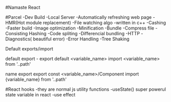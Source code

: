 #Namaste React


#Parcel
-Dev Build
-Local Server 
-Automatically refreshing web page 
-HMR(Hot module replacement)
-File watching algo -written in c++
-Cashing -Faster build 
-Image optimization
-Minification
-Bundle
-Compress file
-Consisting Hashing
-Code spliting
-Differencial bundling
-HTTP
-Diagnostics( beautiful error)
-Error Handling
-Tree Shaking

Default exports/import

default export -
 export default <variable_name>
 import <variable_name> from '..path'

 name export 
 export const <variable_name>/Component
 import {variable_name} from '..path'



 #React hooks
 -they are normal js utility functions
 -useState() super powerul state variable in react 
 -use effect